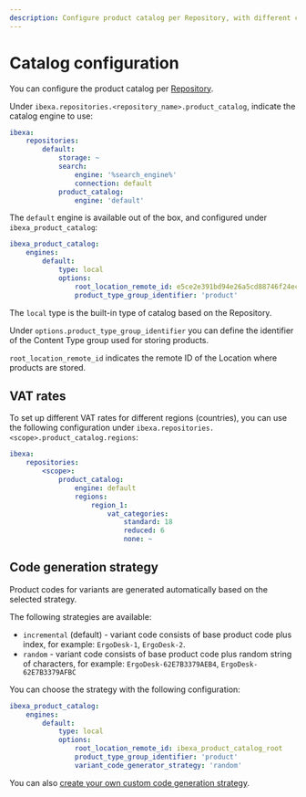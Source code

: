 ```yaml
---
description: Configure product catalog per Repository, with different catalog engines and VAT configurations.
---
```


# Catalog configuration

You can configure the product catalog per [Repository](repository_configuration.md).

Under `ibexa.repositories.<repository_name>.product_catalog`, indicate the catalog engine to use:

``` yaml
ibexa:
    repositories:
        default:
            storage: ~
            search:
                engine: '%search_engine%'
                connection: default
            product_catalog:
                engine: 'default'
```

The `default` engine is available out of the box, and configured under `ibexa_product_catalog`:

``` yaml
ibexa_product_catalog:
    engines:
        default:
            type: local
            options:
                root_location_remote_id: e5ce2e391bd94e26a5cd88746f24ecce
                product_type_group_identifier: 'product'
```

The `local` type is the built-in type of catalog based on the Repository.

Under `options.product_type_group_identifier` you can define the identifier of the Content Type group used for storing products.

`root_location_remote_id` indicates the remote ID of the Location where products are stored.

## VAT rates

To set up different VAT rates for different regions (countries), you can use the following configuration under `ibexa.repositories.<scope>.product_catalog.regions`:

``` yaml
ibexa:
    repositories:
        <scope>:
            product_catalog:
                engine: default
                regions:
                    region_1:
                        vat_categories:
                            standard: 18
                            reduced: 6
                            none: ~
```

## Code generation strategy

Product codes for variants are generated automatically based on the selected strategy.

The following strategies are available:

- `incremental` (default) - variant code consists of base product code plus index, for example: `ErgoDesk-1`, `ErgoDesk-2`.
- `random` - variant code consists of base product code plus random string of characters, for example: `ErgoDesk-62E7B3379AEB4`, `ErgoDesk-62E7B3379AFBC`

You can choose the strategy with the following configuration:

``` yaml hl_lines="8"
ibexa_product_catalog:
    engines:
        default:
            type: local
            options:
                root_location_remote_id: ibexa_product_catalog_root
                product_type_group_identifier: 'product'
                variant_code_generator_strategy: 'random'
```

You can also [create your own custom code generation strategy](create_product_code_generator.md).

